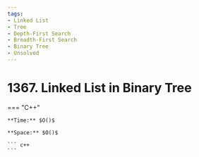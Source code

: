 ```yaml
---
tags:
- Linked List
- Tree
- Depth-First Search
- Breadth-First Search
- Binary Tree
- Unsolved
---
```



# 1367. Linked List in Binary Tree

=== "C++"

    **Time:** $O()$

    **Space:** $O()$

    ``` c++
    ```